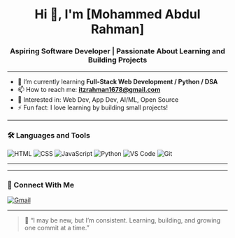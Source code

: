 <!-- Fresher GitHub Profile README -->

<h1 align="center">Hi 👋, I'm [Mohammed Abdul Rahman]</h1>
<h3 align="center">Aspiring Software Developer | Passionate About Learning and Building Projects</h3>

---

- 🌱 I’m currently learning **Full-Stack Web Development / Python / DSA**
- 📫 How to reach me: **itzrahman1678@gmail.com**
- 🧠 Interested in: Web Dev, App Dev, AI/ML, Open Source
- ⚡ Fun fact: I love learning by building small projects!

---

### 🛠️ Languages and Tools

![HTML](https://img.shields.io/badge/-HTML5-E34F26?logo=html5&logoColor=white&style=for-the-badge)
![CSS](https://img.shields.io/badge/-CSS3-1572B6?logo=css3&logoColor=white&style=for-the-badge)
![JavaScript](https://img.shields.io/badge/-JavaScript-F7DF1E?logo=javascript&logoColor=black&style=for-the-badge)
![Python](https://img.shields.io/badge/-Python-3776AB?logo=python&logoColor=white&style=for-the-badge)
![VS Code](https://img.shields.io/badge/-VS%20Code-007ACC?logo=visual-studio-code&logoColor=white&style=for-the-badge)
![Git](https://img.shields.io/badge/-Git-F05032?logo=git&logoColor=white&style=for-the-badge)

---


---

### 🔗 Connect With Me


[![Gmail](https://img.shields.io/badge/-Gmail-D14836?logo=gmail&logoColor=white&style=for-the-badge)](mailto:itzrahman167@gmail.com)


---

> 🎯 “I may be new, but I’m consistent. Learning, building, and growing one commit at a time.”
